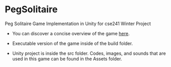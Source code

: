 # PegSolitaire
Peg Solitaire Game Implementation in Unity for cse241 Winter Project

* You can discover a concise overview of the game [here](https://github.com/ebylmz/PegSolitaireUnity/blob/main/PegSolitaire.pdf). 

* Executable version of the game inside of the build folder.

* Unity project is inside the src folder. Codes, images, and sounds that are used in this game can be found in the Assets folder.
